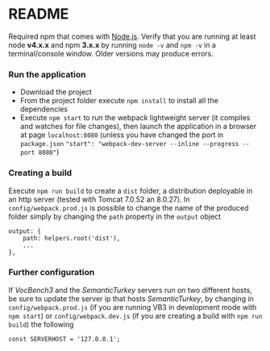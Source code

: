 # README #

Required npm that comes with [Node.js](https://nodejs.org/en/).
Verify that you are running at least node __v4.x.x__ and npm __3.x.x__ by running `node -v` and `npm -v` in a terminal/console window. Older versions may produce errors.

### Run the application ###

* Download the project
* From the project folder execute `npm install` to install all the dependencies
* Execute `npm start` to run the webpack lightweight server (it compiles and watches for file changes), then launch the application in a browser at page `localhost:8080` (unless you have changed the port in `package.json` `"start": "webpack-dev-server --inline --progress --port 8080"`)



### Creating a build ###
Execute `npm run build` to create a `dist` folder, a distribution deployable in an http server (tested with Tomcat 7.0.52 an 8.0.27).
In `config/webpack.prod.js` is possible to change the name of the produced folder simply by changing the `path` property in the `output` object
```
output: {
    path: helpers.root('dist'),
    ...    
},
```

### Further configuration ###
If *VocBench3* and the *SemanticTurkey* servers run on two different hosts, be sure to update the server ip that hosts *SemanticTurkey*, by changing in `config/webpack.prod.js` (if you are running VB3 in development mode with `npm start`) or `config/webpack.dev.js` (if you are creating a build with `npm run build`) the following
```
const SERVERHOST = '127.0.0.1';
```